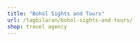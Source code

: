 ```yaml
---
title: "Bohol Sights and Tours"
url: /tagbilaran/bohol-sights-and-tours/
shop: travel agency
---
```

